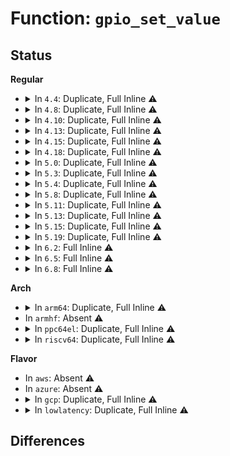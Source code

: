 # Function: <code>gpio_set_value</code>

## Status
<b>Regular</b>
<ul>
<li>
<details>
<summary>In <code>4.4</code>: Duplicate, Full Inline ⚠️</summary>

**Collision:** Static Duplication

**Inline:** Full

**Transformation:** False

**Instances:**

```
In drivers/mfd/htc-i2cpld.c (ffffffff8157be69)
Location: include/linux/gpio.h:58
Inline: True
Inline callers:
  - drivers/mfd/htc-i2cpld.c:htcpld_core_probe
  - drivers/mfd/htc-i2cpld.c:htcpld_core_probe
  - drivers/mfd/htc-i2cpld.c:htcpld_handler
  - drivers/mfd/htc-i2cpld.c:htcpld_handler
```
```
In drivers/mfd/twl6040.c (ffffffff8158a2de)
Location: include/linux/gpio.h:58
Inline: True
Inline callers:
  - drivers/mfd/twl6040.c:twl6040_power
  - drivers/mfd/twl6040.c:twl6040_power
  - drivers/mfd/twl6040.c:twl6040_power
```
```
In drivers/mfd/aat2870-core.c (ffffffff815948bc)
Location: include/linux/gpio.h:58
Inline: True
Inline callers:
  - drivers/mfd/aat2870-core.c:aat2870_i2c_probe
  - drivers/mfd/aat2870-core.c:aat2870_i2c_probe
  - drivers/mfd/aat2870-core.c:aat2870_i2c_resume
  - drivers/mfd/aat2870-core.c:aat2870_i2c_suspend
  - drivers/mfd/aat2870-core.c:aat2870_i2c_remove
```
```
In drivers/spi/spi.c (ffffffff815e6974)
Location: include/linux/gpio.h:58
Inline: True
Inline callers:
  - drivers/spi/spi.c:spi_set_cs
```
```
In drivers/i2c/i2c-core.c (ffffffff81679323)
Location: include/linux/gpio.h:58
Inline: True
Inline callers:
  - drivers/i2c/i2c-core.c:set_scl_gpio_value
```
</details>
</li>
<li>
<details>
<summary>In <code>4.8</code>: Duplicate, Full Inline ⚠️</summary>

**Collision:** Static Duplication

**Inline:** Full

**Transformation:** False

**Instances:**

```
In drivers/mfd/htc-i2cpld.c (ffffffff815d0f0e)
Location: include/linux/gpio.h:58
Inline: True
Inline callers:
  - drivers/mfd/htc-i2cpld.c:htcpld_core_probe
  - drivers/mfd/htc-i2cpld.c:htcpld_core_probe
  - drivers/mfd/htc-i2cpld.c:htcpld_handler
  - drivers/mfd/htc-i2cpld.c:htcpld_handler
```
```
In drivers/mfd/twl6040.c (ffffffff815df42f)
Location: include/linux/gpio.h:58
Inline: True
Inline callers:
  - drivers/mfd/twl6040.c:twl6040_power
  - drivers/mfd/twl6040.c:twl6040_power
  - drivers/mfd/twl6040.c:twl6040_power
```
```
In drivers/mfd/aat2870-core.c (ffffffff815e992c)
Location: include/linux/gpio.h:58
Inline: True
Inline callers:
  - drivers/mfd/aat2870-core.c:aat2870_i2c_resume
  - drivers/mfd/aat2870-core.c:aat2870_i2c_suspend
  - drivers/mfd/aat2870-core.c:aat2870_i2c_remove
  - drivers/mfd/aat2870-core.c:aat2870_i2c_probe
  - drivers/mfd/aat2870-core.c:aat2870_i2c_probe
```
```
In drivers/spi/spi.c (ffffffff81644d44)
Location: include/linux/gpio.h:58
Inline: True
Inline callers:
  - drivers/spi/spi.c:spi_set_cs
```
```
In drivers/i2c/i2c-core.c (ffffffff816da7e3)
Location: include/linux/gpio.h:58
Inline: True
Inline callers:
  - drivers/i2c/i2c-core.c:set_scl_gpio_value
```
</details>
</li>
<li>
<details>
<summary>In <code>4.10</code>: Duplicate, Full Inline ⚠️</summary>

**Collision:** Static Duplication

**Inline:** Full

**Transformation:** False

**Instances:**

```
In drivers/mfd/htc-i2cpld.c (ffffffff815fdae6)
Location: include/linux/gpio.h:58
Inline: True
Inline callers:
  - drivers/mfd/htc-i2cpld.c:htcpld_core_probe
  - drivers/mfd/htc-i2cpld.c:htcpld_core_probe
  - drivers/mfd/htc-i2cpld.c:htcpld_handler
  - drivers/mfd/htc-i2cpld.c:htcpld_handler
```
```
In drivers/mfd/twl6040.c (ffffffff8160c0cf)
Location: include/linux/gpio.h:58
Inline: True
Inline callers:
  - drivers/mfd/twl6040.c:twl6040_power
  - drivers/mfd/twl6040.c:twl6040_power
  - drivers/mfd/twl6040.c:twl6040_power
```
```
In drivers/mfd/aat2870-core.c (ffffffff8161673c)
Location: include/linux/gpio.h:58
Inline: True
Inline callers:
  - drivers/mfd/aat2870-core.c:aat2870_i2c_resume
  - drivers/mfd/aat2870-core.c:aat2870_i2c_suspend
  - drivers/mfd/aat2870-core.c:aat2870_i2c_remove
  - drivers/mfd/aat2870-core.c:aat2870_i2c_probe
  - drivers/mfd/aat2870-core.c:aat2870_i2c_probe
```
```
In drivers/spi/spi.c (ffffffff81675e28)
Location: include/linux/gpio.h:58
Inline: True
Inline callers:
  - drivers/spi/spi.c:spi_set_cs
```
```
In drivers/i2c/i2c-core.c (ffffffff8170acd3)
Location: include/linux/gpio.h:58
Inline: True
Inline callers:
  - drivers/i2c/i2c-core.c:set_scl_gpio_value
```
</details>
</li>
<li>
<details>
<summary>In <code>4.13</code>: Duplicate, Full Inline ⚠️</summary>

**Collision:** Static Duplication

**Inline:** Full

**Transformation:** False

**Instances:**

```
In drivers/mfd/htc-i2cpld.c (ffffffff816118f0)
Location: include/linux/gpio.h:58
Inline: True
Inline callers:
  - drivers/mfd/htc-i2cpld.c:htcpld_core_probe
  - drivers/mfd/htc-i2cpld.c:htcpld_core_probe
```
```
In drivers/mfd/twl6040.c (ffffffff816201e2)
Location: include/linux/gpio.h:58
Inline: True
Inline callers:
  - drivers/mfd/twl6040.c:twl6040_power
  - drivers/mfd/twl6040.c:twl6040_power
  - drivers/mfd/twl6040.c:twl6040_power
```
```
In drivers/mfd/aat2870-core.c (ffffffff8162a64c)
Location: include/linux/gpio.h:58
Inline: True
Inline callers:
  - drivers/mfd/aat2870-core.c:aat2870_i2c_resume
  - drivers/mfd/aat2870-core.c:aat2870_i2c_suspend
  - drivers/mfd/aat2870-core.c:aat2870_i2c_remove
  - drivers/mfd/aat2870-core.c:aat2870_i2c_probe
  - drivers/mfd/aat2870-core.c:aat2870_i2c_probe
```
```
In drivers/spi/spi.c (ffffffff8168a578)
Location: include/linux/gpio.h:58
Inline: True
Inline callers:
  - drivers/spi/spi.c:spi_set_cs
```
```
In drivers/i2c/i2c-core-base.c (ffffffff8171f5d3)
Location: include/linux/gpio.h:58
Inline: True
Inline callers:
  - drivers/i2c/i2c-core-base.c:set_scl_gpio_value
```
</details>
</li>
<li>
<details>
<summary>In <code>4.15</code>: Duplicate, Full Inline ⚠️</summary>

**Collision:** Static Duplication

**Inline:** Full

**Transformation:** False

**Instances:**

```
In drivers/mfd/htc-i2cpld.c (ffffffff8167a17b)
Location: include/linux/gpio.h:59
Inline: True
Inline callers:
  - drivers/mfd/htc-i2cpld.c:htcpld_core_probe
  - drivers/mfd/htc-i2cpld.c:htcpld_core_probe
```
```
In drivers/mfd/twl6040.c (ffffffff81688a22)
Location: include/linux/gpio.h:59
Inline: True
Inline callers:
  - drivers/mfd/twl6040.c:twl6040_power
  - drivers/mfd/twl6040.c:twl6040_power
  - drivers/mfd/twl6040.c:twl6040_power
```
```
In drivers/mfd/aat2870-core.c (ffffffff81692f7c)
Location: include/linux/gpio.h:59
Inline: True
Inline callers:
  - drivers/mfd/aat2870-core.c:aat2870_i2c_resume
  - drivers/mfd/aat2870-core.c:aat2870_i2c_suspend
  - drivers/mfd/aat2870-core.c:aat2870_i2c_remove
  - drivers/mfd/aat2870-core.c:aat2870_i2c_probe
  - drivers/mfd/aat2870-core.c:aat2870_i2c_probe
```
```
In drivers/spi/spi.c (ffffffff816f3d8b)
Location: include/linux/gpio.h:59
Inline: True
Inline callers:
  - drivers/spi/spi.c:spi_set_cs
```
```
In drivers/i2c/i2c-core-base.c (ffffffff81790533)
Location: include/linux/gpio.h:59
Inline: True
Inline callers:
  - drivers/i2c/i2c-core-base.c:set_scl_gpio_value
```
</details>
</li>
<li>
<details>
<summary>In <code>4.18</code>: Duplicate, Full Inline ⚠️</summary>

**Collision:** Static Duplication

**Inline:** Full

**Transformation:** False

**Instances:**

```
In drivers/mfd/htc-i2cpld.c (ffffffff816b5c22)
Location: include/linux/gpio.h:69
Inline: True
Inline callers:
  - drivers/mfd/htc-i2cpld.c:htcpld_core_probe
  - drivers/mfd/htc-i2cpld.c:htcpld_core_probe
```
```
In drivers/mfd/twl6040.c (ffffffff816c4b8f)
Location: include/linux/gpio.h:69
Inline: True
Inline callers:
  - drivers/mfd/twl6040.c:twl6040_power
  - drivers/mfd/twl6040.c:twl6040_power
  - drivers/mfd/twl6040.c:twl6040_power
```
```
In drivers/mfd/aat2870-core.c (ffffffff816cedec)
Location: include/linux/gpio.h:69
Inline: True
Inline callers:
  - drivers/mfd/aat2870-core.c:aat2870_i2c_resume
  - drivers/mfd/aat2870-core.c:aat2870_i2c_suspend
  - drivers/mfd/aat2870-core.c:aat2870_i2c_remove
  - drivers/mfd/aat2870-core.c:aat2870_i2c_probe
  - drivers/mfd/aat2870-core.c:aat2870_i2c_probe
```
```
In drivers/spi/spi.c (ffffffff817307cb)
Location: include/linux/gpio.h:69
Inline: True
Inline callers:
  - drivers/spi/spi.c:spi_set_cs
```
</details>
</li>
<li>
<details>
<summary>In <code>5.0</code>: Duplicate, Full Inline ⚠️</summary>

**Collision:** Static Duplication

**Inline:** Full

**Transformation:** False

**Instances:**

```
In drivers/mfd/htc-i2cpld.c (ffffffff816d6e82)
Location: include/linux/gpio.h:69
Inline: True
Inline callers:
  - drivers/mfd/htc-i2cpld.c:htcpld_core_probe
  - drivers/mfd/htc-i2cpld.c:htcpld_core_probe
```
```
In drivers/mfd/twl6040.c (ffffffff816e5f7f)
Location: include/linux/gpio.h:69
Inline: True
Inline callers:
  - drivers/mfd/twl6040.c:twl6040_power
  - drivers/mfd/twl6040.c:twl6040_power
  - drivers/mfd/twl6040.c:twl6040_power
```
```
In drivers/mfd/aat2870-core.c (ffffffff816f06ac)
Location: include/linux/gpio.h:69
Inline: True
Inline callers:
  - drivers/mfd/aat2870-core.c:aat2870_i2c_resume
  - drivers/mfd/aat2870-core.c:aat2870_i2c_suspend
  - drivers/mfd/aat2870-core.c:aat2870_i2c_remove
  - drivers/mfd/aat2870-core.c:aat2870_i2c_probe
  - drivers/mfd/aat2870-core.c:aat2870_i2c_probe
```
```
In drivers/spi/spi.c (ffffffff81752eac)
Location: include/linux/gpio.h:69
Inline: True
Inline callers:
  - drivers/spi/spi.c:spi_set_cs
```
</details>
</li>
<li>
<details>
<summary>In <code>5.3</code>: Duplicate, Full Inline ⚠️</summary>

**Collision:** Static Duplication

**Inline:** Full

**Transformation:** False

**Instances:**

```
In drivers/mfd/htc-i2cpld.c (ffffffff817125b4)
Location: include/linux/gpio.h:69
Inline: True
Inline callers:
  - drivers/mfd/htc-i2cpld.c:htcpld_core_probe
  - drivers/mfd/htc-i2cpld.c:htcpld_core_probe
```
```
In drivers/mfd/twl6040.c (ffffffff8171f582)
Location: include/linux/gpio.h:69
Inline: True
Inline callers:
  - drivers/mfd/twl6040.c:twl6040_power
  - drivers/mfd/twl6040.c:twl6040_power
  - drivers/mfd/twl6040.c:twl6040_power
```
```
In drivers/mfd/aat2870-core.c (ffffffff81729d19)
Location: include/linux/gpio.h:69
Inline: True
Inline callers:
  - drivers/mfd/aat2870-core.c:aat2870_i2c_resume
  - drivers/mfd/aat2870-core.c:aat2870_i2c_suspend
  - drivers/mfd/aat2870-core.c:aat2870_i2c_probe
  - drivers/mfd/aat2870-core.c:aat2870_i2c_probe
```
</details>
</li>
<li>
<details>
<summary>In <code>5.4</code>: Duplicate, Full Inline ⚠️</summary>

**Collision:** Static Duplication

**Inline:** Full

**Transformation:** False

**Instances:**

```
In drivers/mfd/htc-i2cpld.c (ffffffff817368b4)
Location: include/linux/gpio.h:69
Inline: True
Inline callers:
  - drivers/mfd/htc-i2cpld.c:htcpld_core_probe
  - drivers/mfd/htc-i2cpld.c:htcpld_core_probe
```
```
In drivers/mfd/twl6040.c (ffffffff81743852)
Location: include/linux/gpio.h:69
Inline: True
Inline callers:
  - drivers/mfd/twl6040.c:twl6040_power
  - drivers/mfd/twl6040.c:twl6040_power
  - drivers/mfd/twl6040.c:twl6040_power
```
```
In drivers/mfd/aat2870-core.c (ffffffff8174df49)
Location: include/linux/gpio.h:69
Inline: True
Inline callers:
  - drivers/mfd/aat2870-core.c:aat2870_i2c_resume
  - drivers/mfd/aat2870-core.c:aat2870_i2c_suspend
  - drivers/mfd/aat2870-core.c:aat2870_i2c_probe
  - drivers/mfd/aat2870-core.c:aat2870_i2c_probe
```
</details>
</li>
<li>
<details>
<summary>In <code>5.8</code>: Duplicate, Full Inline ⚠️</summary>

**Collision:** Static Duplication

**Inline:** Full

**Transformation:** False

**Instances:**

```
In drivers/mfd/htc-i2cpld.c (ffffffff817f3e66)
Location: include/linux/gpio.h:69
Inline: True
Inline callers:
  - drivers/mfd/htc-i2cpld.c:htcpld_core_probe
  - drivers/mfd/htc-i2cpld.c:htcpld_core_probe
```
```
In drivers/mfd/twl6040.c (ffffffff81800ecc)
Location: include/linux/gpio.h:69
Inline: True
Inline callers:
  - drivers/mfd/twl6040.c:twl6040_power
  - drivers/mfd/twl6040.c:twl6040_power
  - drivers/mfd/twl6040.c:twl6040_power
```
```
In drivers/mfd/aat2870-core.c (ffffffff8180c189)
Location: include/linux/gpio.h:69
Inline: True
Inline callers:
  - drivers/mfd/aat2870-core.c:aat2870_i2c_resume
  - drivers/mfd/aat2870-core.c:aat2870_i2c_suspend
  - drivers/mfd/aat2870-core.c:aat2870_i2c_probe
  - drivers/mfd/aat2870-core.c:aat2870_i2c_probe
```
</details>
</li>
<li>
<details>
<summary>In <code>5.11</code>: Duplicate, Full Inline ⚠️</summary>

**Collision:** Static Duplication

**Inline:** Full

**Transformation:** False

**Instances:**

```
In drivers/mfd/htc-i2cpld.c (ffffffff81807ac6)
Location: include/linux/gpio.h:69
Inline: True
Inline callers:
  - drivers/mfd/htc-i2cpld.c:htcpld_core_probe
  - drivers/mfd/htc-i2cpld.c:htcpld_core_probe
```
```
In drivers/mfd/twl6040.c (ffffffff81811e1c)
Location: include/linux/gpio.h:69
Inline: True
Inline callers:
  - drivers/mfd/twl6040.c:twl6040_power
  - drivers/mfd/twl6040.c:twl6040_power
  - drivers/mfd/twl6040.c:twl6040_power
```
```
In drivers/mfd/aat2870-core.c (ffffffff8181b4c9)
Location: include/linux/gpio.h:69
Inline: True
Inline callers:
  - drivers/mfd/aat2870-core.c:aat2870_i2c_resume
  - drivers/mfd/aat2870-core.c:aat2870_i2c_suspend
  - drivers/mfd/aat2870-core.c:aat2870_i2c_probe
  - drivers/mfd/aat2870-core.c:aat2870_i2c_probe
```
</details>
</li>
<li>
<details>
<summary>In <code>5.13</code>: Duplicate, Full Inline ⚠️</summary>

**Collision:** Static Duplication

**Inline:** Full

**Transformation:** False

**Instances:**

```
In drivers/mfd/htc-i2cpld.c (ffffffff817ec698)
Location: include/linux/gpio.h:69
Inline: True
Inline callers:
  - drivers/mfd/htc-i2cpld.c:htcpld_core_probe
  - drivers/mfd/htc-i2cpld.c:htcpld_core_probe
```
```
In drivers/mfd/twl6040.c (ffffffff817f6834)
Location: include/linux/gpio.h:69
Inline: True
Inline callers:
  - drivers/mfd/twl6040.c:twl6040_power
  - drivers/mfd/twl6040.c:twl6040_power
  - drivers/mfd/twl6040.c:twl6040_power
```
```
In drivers/mfd/aat2870-core.c (ffffffff817febf9)
Location: include/linux/gpio.h:69
Inline: True
Inline callers:
  - drivers/mfd/aat2870-core.c:aat2870_i2c_resume
  - drivers/mfd/aat2870-core.c:aat2870_i2c_suspend
  - drivers/mfd/aat2870-core.c:aat2870_i2c_probe
  - drivers/mfd/aat2870-core.c:aat2870_i2c_probe
```
</details>
</li>
<li>
<details>
<summary>In <code>5.15</code>: Duplicate, Full Inline ⚠️</summary>

**Collision:** Static Duplication

**Inline:** Full

**Transformation:** False

**Instances:**

```
In drivers/mfd/htc-i2cpld.c (ffffffff81879278)
Location: include/linux/gpio.h:69
Inline: True
Inline callers:
  - drivers/mfd/htc-i2cpld.c:htcpld_core_probe
  - drivers/mfd/htc-i2cpld.c:htcpld_core_probe
```
```
In drivers/mfd/twl6040.c (ffffffff8187fb39)
Location: include/linux/gpio.h:69
Inline: True
Inline callers:
  - drivers/mfd/twl6040.c:twl6040_power
  - drivers/mfd/twl6040.c:twl6040_power
  - drivers/mfd/twl6040.c:twl6040_power
```
```
In drivers/mfd/aat2870-core.c (ffffffff81888b7e)
Location: include/linux/gpio.h:69
Inline: True
Inline callers:
  - drivers/mfd/aat2870-core.c:aat2870_i2c_resume
  - drivers/mfd/aat2870-core.c:aat2870_i2c_suspend
  - drivers/mfd/aat2870-core.c:aat2870_i2c_probe
  - drivers/mfd/aat2870-core.c:aat2870_i2c_probe
```
</details>
</li>
<li>
<details>
<summary>In <code>5.19</code>: Duplicate, Full Inline ⚠️</summary>

**Collision:** Static Duplication

**Inline:** Full

**Transformation:** False

**Instances:**

```
In drivers/mfd/htc-i2cpld.c (ffffffff819c182a)
Location: include/linux/gpio.h:69
Inline: True
Inline callers:
  - drivers/mfd/htc-i2cpld.c:htcpld_core_probe
  - drivers/mfd/htc-i2cpld.c:htcpld_core_probe
```
```
In drivers/mfd/twl6040.c (ffffffff819c811e)
Location: include/linux/gpio.h:69
Inline: True
Inline callers:
  - drivers/mfd/twl6040.c:twl6040_power
  - drivers/mfd/twl6040.c:twl6040_power
  - drivers/mfd/twl6040.c:twl6040_power
```
```
In drivers/mfd/aat2870-core.c (ffffffff819d1cfc)
Location: include/linux/gpio.h:69
Inline: True
Inline callers:
  - drivers/mfd/aat2870-core.c:aat2870_i2c_resume
  - drivers/mfd/aat2870-core.c:aat2870_i2c_suspend
  - drivers/mfd/aat2870-core.c:aat2870_i2c_probe
  - drivers/mfd/aat2870-core.c:aat2870_i2c_probe
```
</details>
</li>
<li>
<details>
<summary>In <code>6.2</code>: Full Inline ⚠️</summary>

**Collision:** Unique Static

**Inline:** Full

**Transformation:** False

**Instances:**

```
In drivers/mfd/aat2870-core.c (ffffffff81b4b80c)
Location: include/linux/gpio.h:69
Inline: True
Inline callers:
  - drivers/mfd/aat2870-core.c:aat2870_i2c_resume
  - drivers/mfd/aat2870-core.c:aat2870_i2c_suspend
  - drivers/mfd/aat2870-core.c:aat2870_i2c_probe
  - drivers/mfd/aat2870-core.c:aat2870_i2c_probe
```
</details>
</li>
<li>
<details>
<summary>In <code>6.5</code>: Full Inline ⚠️</summary>

**Collision:** Unique Static

**Inline:** Full

**Transformation:** False

**Instances:**

```
In drivers/mfd/aat2870-core.c (ffffffff81b9ec5c)
Location: include/linux/gpio.h:106
Inline: True
Inline callers:
  - drivers/mfd/aat2870-core.c:aat2870_i2c_resume
  - drivers/mfd/aat2870-core.c:aat2870_i2c_suspend
  - drivers/mfd/aat2870-core.c:aat2870_i2c_probe
  - drivers/mfd/aat2870-core.c:aat2870_i2c_probe
```
</details>
</li>
<li>
<details>
<summary>In <code>6.8</code>: Full Inline ⚠️</summary>

**Collision:** Unique Static

**Inline:** Full

**Transformation:** False

**Instances:**

```
In drivers/mfd/aat2870-core.c (ffffffff81bf2dbc)
Location: include/linux/gpio.h:106
Inline: True
Inline callers:
  - drivers/mfd/aat2870-core.c:aat2870_i2c_resume
  - drivers/mfd/aat2870-core.c:aat2870_i2c_suspend
  - drivers/mfd/aat2870-core.c:aat2870_i2c_probe
  - drivers/mfd/aat2870-core.c:aat2870_i2c_probe
```
</details>
</li>
</ul>
<b>Arch</b>
<ul>
<li>
<details>
<summary>In <code>arm64</code>: Duplicate, Full Inline ⚠️</summary>

**Collision:** Static Duplication

**Inline:** Full

**Transformation:** False

**Instances:**

```
In drivers/mfd/htc-i2cpld.c (ffff80001092e254)
Location: include/linux/gpio.h:69
Inline: True
Inline callers:
  - drivers/mfd/htc-i2cpld.c:htcpld_core_probe
  - drivers/mfd/htc-i2cpld.c:htcpld_core_probe
```
```
In drivers/mfd/twl6040.c (ffff80001093fb08)
Location: include/linux/gpio.h:69
Inline: True
Inline callers:
  - drivers/mfd/twl6040.c:twl6040_power
  - drivers/mfd/twl6040.c:twl6040_power
  - drivers/mfd/twl6040.c:twl6040_power
```
```
In drivers/mfd/aat2870-core.c (ffff80001094c638)
Location: include/linux/gpio.h:69
Inline: True
Inline callers:
  - drivers/mfd/aat2870-core.c:aat2870_i2c_resume
  - drivers/mfd/aat2870-core.c:aat2870_i2c_suspend
  - drivers/mfd/aat2870-core.c:aat2870_i2c_probe
  - drivers/mfd/aat2870-core.c:aat2870_i2c_probe
```
</details>
</li>
<li>
In <code>armhf</code>: Absent ⚠️
</li>
<li>
<details>
<summary>In <code>ppc64el</code>: Duplicate, Full Inline ⚠️</summary>

**Collision:** Static Duplication

**Inline:** Full

**Transformation:** False

**Instances:**

```
In drivers/mfd/htc-i2cpld.c (c0000000009cdc5c)
Location: include/linux/gpio.h:69
Inline: True
Inline callers:
  - drivers/mfd/htc-i2cpld.c:htcpld_core_probe
  - drivers/mfd/htc-i2cpld.c:htcpld_core_probe
```
```
In drivers/mfd/twl6040.c (c0000000009e7a44)
Location: include/linux/gpio.h:69
Inline: True
Inline callers:
  - drivers/mfd/twl6040.c:twl6040_power
  - drivers/mfd/twl6040.c:twl6040_power
  - drivers/mfd/twl6040.c:twl6040_power
```
```
In drivers/mfd/aat2870-core.c (c0000000009f89dc)
Location: include/linux/gpio.h:69
Inline: True
Inline callers:
  - drivers/mfd/aat2870-core.c:aat2870_i2c_resume
  - drivers/mfd/aat2870-core.c:aat2870_i2c_suspend
  - drivers/mfd/aat2870-core.c:aat2870_i2c_probe
  - drivers/mfd/aat2870-core.c:aat2870_i2c_probe
```
</details>
</li>
<li>
<details>
<summary>In <code>riscv64</code>: Duplicate, Full Inline ⚠️</summary>

**Collision:** Static Duplication

**Inline:** Full

**Transformation:** False

**Instances:**

```
In drivers/mfd/htc-i2cpld.c (ffffffe0005a5020)
Location: include/linux/gpio.h:69
Inline: True
Inline callers:
  - drivers/mfd/htc-i2cpld.c:htcpld_core_probe
  - drivers/mfd/htc-i2cpld.c:htcpld_core_probe
```
```
In drivers/mfd/twl6040.c (ffffffe0005b369c)
Location: include/linux/gpio.h:69
Inline: True
Inline callers:
  - drivers/mfd/twl6040.c:twl6040_power
  - drivers/mfd/twl6040.c:twl6040_power
  - drivers/mfd/twl6040.c:twl6040_power
```
```
In drivers/mfd/aat2870-core.c (ffffffe0005bd806)
Location: include/linux/gpio.h:69
Inline: True
Inline callers:
  - drivers/mfd/aat2870-core.c:aat2870_i2c_probe
  - drivers/mfd/aat2870-core.c:aat2870_i2c_probe
```
</details>
</li>
</ul>
<b>Flavor</b>
<ul>
<li>
In <code>aws</code>: Absent ⚠️
</li>
<li>
In <code>azure</code>: Absent ⚠️
</li>
<li>
<details>
<summary>In <code>gcp</code>: Duplicate, Full Inline ⚠️</summary>

**Collision:** Static Duplication

**Inline:** Full

**Transformation:** False

**Instances:**

```
In drivers/mfd/htc-i2cpld.c (ffffffff81729d74)
Location: include/linux/gpio.h:69
Inline: True
Inline callers:
  - drivers/mfd/htc-i2cpld.c:htcpld_core_probe
  - drivers/mfd/htc-i2cpld.c:htcpld_core_probe
```
```
In drivers/mfd/twl6040.c (ffffffff81736d12)
Location: include/linux/gpio.h:69
Inline: True
Inline callers:
  - drivers/mfd/twl6040.c:twl6040_power
  - drivers/mfd/twl6040.c:twl6040_power
  - drivers/mfd/twl6040.c:twl6040_power
```
```
In drivers/mfd/aat2870-core.c (ffffffff81741409)
Location: include/linux/gpio.h:69
Inline: True
Inline callers:
  - drivers/mfd/aat2870-core.c:aat2870_i2c_resume
  - drivers/mfd/aat2870-core.c:aat2870_i2c_suspend
  - drivers/mfd/aat2870-core.c:aat2870_i2c_probe
  - drivers/mfd/aat2870-core.c:aat2870_i2c_probe
```
</details>
</li>
<li>
<details>
<summary>In <code>lowlatency</code>: Duplicate, Full Inline ⚠️</summary>

**Collision:** Static Duplication

**Inline:** Full

**Transformation:** False

**Instances:**

```
In drivers/mfd/htc-i2cpld.c (ffffffff817451b4)
Location: include/linux/gpio.h:69
Inline: True
Inline callers:
  - drivers/mfd/htc-i2cpld.c:htcpld_core_probe
  - drivers/mfd/htc-i2cpld.c:htcpld_core_probe
```
```
In drivers/mfd/twl6040.c (ffffffff81752152)
Location: include/linux/gpio.h:69
Inline: True
Inline callers:
  - drivers/mfd/twl6040.c:twl6040_power
  - drivers/mfd/twl6040.c:twl6040_power
  - drivers/mfd/twl6040.c:twl6040_power
```
```
In drivers/mfd/aat2870-core.c (ffffffff8175c849)
Location: include/linux/gpio.h:69
Inline: True
Inline callers:
  - drivers/mfd/aat2870-core.c:aat2870_i2c_resume
  - drivers/mfd/aat2870-core.c:aat2870_i2c_suspend
  - drivers/mfd/aat2870-core.c:aat2870_i2c_probe
  - drivers/mfd/aat2870-core.c:aat2870_i2c_probe
```
</details>
</li>
</ul>

## Differences
